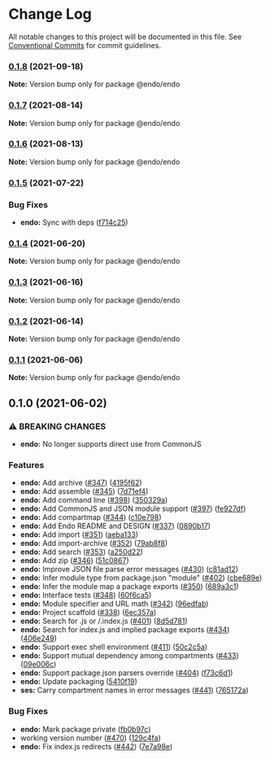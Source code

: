 # Change Log

All notable changes to this project will be documented in this file.
See [Conventional Commits](https://conventionalcommits.org) for commit guidelines.

### [0.1.8](https://github.com/endojs/endo/compare/@endo/endo@0.1.7...@endo/endo@0.1.8) (2021-09-18)

**Note:** Version bump only for package @endo/endo





### [0.1.7](https://github.com/endojs/endo/compare/@endo/endo@0.1.6...@endo/endo@0.1.7) (2021-08-14)

**Note:** Version bump only for package @endo/endo





### [0.1.6](https://github.com/endojs/endo/compare/@endo/endo@0.1.5...@endo/endo@0.1.6) (2021-08-13)

**Note:** Version bump only for package @endo/endo





### [0.1.5](https://github.com/endojs/endo/compare/@endo/endo@0.1.4...@endo/endo@0.1.5) (2021-07-22)


### Bug Fixes

* **endo:** Sync with deps ([f714c25](https://github.com/endojs/endo/commit/f714c25acebb1acf67de4e80ec5f9359f64b6c86))



### [0.1.4](https://github.com/endojs/endo/compare/@endo/endo@0.1.3...@endo/endo@0.1.4) (2021-06-20)

**Note:** Version bump only for package @endo/endo





### [0.1.3](https://github.com/endojs/endo/compare/@endo/endo@0.1.2...@endo/endo@0.1.3) (2021-06-16)

**Note:** Version bump only for package @endo/endo





### [0.1.2](https://github.com/endojs/endo/compare/@endo/endo@0.1.1...@endo/endo@0.1.2) (2021-06-14)

**Note:** Version bump only for package @endo/endo





### [0.1.1](https://github.com/endojs/endo/compare/@endo/endo@0.1.0...@endo/endo@0.1.1) (2021-06-06)

**Note:** Version bump only for package @endo/endo





## 0.1.0 (2021-06-02)


### ⚠ BREAKING CHANGES

* **endo:** No longer supports direct use from CommonJS

### Features

* **endo:** Add archive ([#347](https://github.com/endojs/endo/issues/347)) ([4195f62](https://github.com/endojs/endo/commit/4195f6205dd0dc3caaea5608bba3dfefe7d30335))
* **endo:** Add assemble ([#345](https://github.com/endojs/endo/issues/345)) ([7d71ef4](https://github.com/endojs/endo/commit/7d71ef491f359fcdded8a33889645c6d0a3b54c6))
* **endo:** Add command line ([#398](https://github.com/endojs/endo/issues/398)) ([350329a](https://github.com/endojs/endo/commit/350329ad3d0a205e9361410ccddb20914175f820))
* **endo:** Add CommonJS and JSON module support ([#397](https://github.com/endojs/endo/issues/397)) ([fe927df](https://github.com/endojs/endo/commit/fe927df5ed591e60810d8345fc6ba74f2f79527e))
* **endo:** Add compartmap ([#344](https://github.com/endojs/endo/issues/344)) ([c10e798](https://github.com/endojs/endo/commit/c10e798b1f858630e5ae46d43f89003d140ca413))
* **endo:** Add Endo README and DESIGN ([#337](https://github.com/endojs/endo/issues/337)) ([0890b17](https://github.com/endojs/endo/commit/0890b172b9b5fde284fd08e679259ab493c928e7))
* **endo:** Add import ([#351](https://github.com/endojs/endo/issues/351)) ([aeba133](https://github.com/endojs/endo/commit/aeba133e7d0c7293a109618eb0936da6950acd43))
* **endo:** Add import-archive ([#352](https://github.com/endojs/endo/issues/352)) ([79ab8f8](https://github.com/endojs/endo/commit/79ab8f83c4429fb761326ecfc00bdff1897b084b))
* **endo:** Add search ([#353](https://github.com/endojs/endo/issues/353)) ([a250d22](https://github.com/endojs/endo/commit/a250d22af298e70203a2de1e51837745a994b028))
* **endo:** Add zip ([#346](https://github.com/endojs/endo/issues/346)) ([51c0867](https://github.com/endojs/endo/commit/51c0867bb7d89c05dbeecf144ee23fb4d48947b9))
* **endo:** Improve JSON file parse error messages ([#430](https://github.com/endojs/endo/issues/430)) ([c81ad12](https://github.com/endojs/endo/commit/c81ad12d5e3e05466a41514d4907f592e18b3748))
* **endo:** Infer module type from package.json "module" ([#402](https://github.com/endojs/endo/issues/402)) ([cbe689e](https://github.com/endojs/endo/commit/cbe689e018b2786076d18c1883d75b00eb051fb4))
* **endo:** Infer the module map a package exports ([#350](https://github.com/endojs/endo/issues/350)) ([689a3c1](https://github.com/endojs/endo/commit/689a3c15dcd5f7712cfdb378fb354da854a94392))
* **endo:** Interface tests ([#348](https://github.com/endojs/endo/issues/348)) ([60f6ca5](https://github.com/endojs/endo/commit/60f6ca5fe483ea2d11b3f07ea7434cfa2cac165d))
* **endo:** Module specifier and URL math ([#342](https://github.com/endojs/endo/issues/342)) ([96edfab](https://github.com/endojs/endo/commit/96edfabc94b25e61245d0e92e7cafa1d3ebfa764))
* **endo:** Project scaffold ([#338](https://github.com/endojs/endo/issues/338)) ([6ec357a](https://github.com/endojs/endo/commit/6ec357a9779110ed52e10b9f0a2941282f937ac7))
* **endo:** Search for .js or /.index.js ([#401](https://github.com/endojs/endo/issues/401)) ([8d5d781](https://github.com/endojs/endo/commit/8d5d7819fa6b80141563dd43b21a9b15ddeb6b85))
* **endo:** Search for index.js and implied package exports ([#434](https://github.com/endojs/endo/issues/434)) ([406e249](https://github.com/endojs/endo/commit/406e24958007bac5de2100dbaa8d122720d979a4))
* **endo:** Support exec shell environment ([#411](https://github.com/endojs/endo/issues/411)) ([50c2c5a](https://github.com/endojs/endo/commit/50c2c5a390c39e2a4929c195ee4f3db7831efc0c))
* **endo:** Support mutual dependency among compartments ([#433](https://github.com/endojs/endo/issues/433)) ([09e006c](https://github.com/endojs/endo/commit/09e006c5413c8f9910887a46eac6f3ffad9f41d5))
* **endo:** Support package.json parsers override ([#404](https://github.com/endojs/endo/issues/404)) ([f73c6d1](https://github.com/endojs/endo/commit/f73c6d1d41273c57776db557aa756f9470af2741))
* **endo:** Update packaging ([5410f19](https://github.com/endojs/endo/commit/5410f1994bd6c5e93b5eaf093b73bb7c4430dfb5))
* **ses:** Carry compartment names in error messages ([#441](https://github.com/endojs/endo/issues/441)) ([765172a](https://github.com/endojs/endo/commit/765172aa68c338947b14ec6292be18519ac14aee))


### Bug Fixes

* **endo:** Mark package private ([fb0b97c](https://github.com/endojs/endo/commit/fb0b97cc681c50481bcbd4723bc56fc20353f868))
* working version number ([#470](https://github.com/endojs/endo/issues/470)) ([129c4fa](https://github.com/endojs/endo/commit/129c4fab0593a05d94e20128b14fa269f00736c9))
* **endo:** Fix index.js redirects ([#442](https://github.com/endojs/endo/issues/442)) ([7e7a98e](https://github.com/endojs/endo/commit/7e7a98e39e4ddb06a5f955ad1407e36888247b16))
